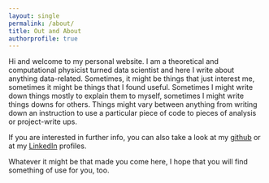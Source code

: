```yaml
---
layout: single
permalink: /about/
title: Out and About
authorprofile: true
---
```


Hi and welcome to my personal website. I am a theoretical and computational physicist turned data scientist and here I
write about anything data-related. Sometimes, it might be things that just interest me, sometimes it might be things that I found useful. Sometimes I might write down things mostly to explain them to myself, sometimes I might write things downs for others. Things might vary between anything from writing down an instruction to use a particular piece of code to pieces of analysis or project-write ups. 

If you are interested in further info, you can also take a look at my [github](https://github.com/walkenho) or at my [LinkedIn](https://www.linkedin.com/in/jessica-walkenhorst-809509a3/) profiles.

Whatever it might be that made you come here, I hope that you will find something of use for you, too. 
